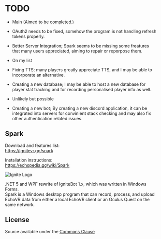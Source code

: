 # TODO

- Main (Aimed to be completed.)
 - OAuth2 needs to be fixed, somehow the program is not handling refresh tokens properly.
 - Better Server Integration; Spark seems to be missing some freatures that many users appreciated, aiming to repair or reporpose them.

- On my list
 - Fixing TTS; many players greatly appreciate TTS, and I may be able to incorporate an alternative.
 - Creating a new database; I may be able to host a new database for player stat tracking and for recording personalised player info as well.

- Unlikely but possible
 - Creating a new bot; By creating a new discord application, it can be integrated into servers for convinient stack checking and may also fix other authentication related issues.

## Spark
Download and features list:  
https://ignitevr.gg/spark
  
Installation instructions:  
https://echopedia.gg/wiki/Spark

![Ignite Logo](img/ignite_logo_128.png)

.NET 5 and WPF rewrite of IgniteBot 1.x, which was written in Windows Forms.  
Spark is a Windows desktop program that can record, process, and upload EchoVR data from either a local EchoVR client or an Oculus Quest on the same network.

## License
Source available under the [Commons Clause](https://commonsclause.com/)
